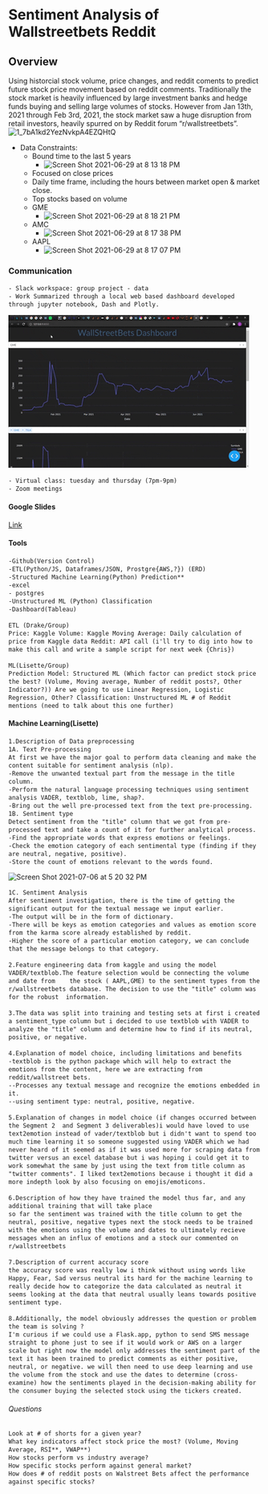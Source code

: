 # Sentiment Analysis of Wallstreetbets Reddit

## Overview
Using historcial stock volume, price changes, and reddit coments to predict future stock price movement based on reddit comments. Traditionally the stock market is heavily influenced by large investment banks and hedge funds buying and selling large volumes of stocks. However from Jan 13th, 2021 through Feb 3rd, 2021, the stock market saw a huge disruption from retail investors, heavily spurred on by Reddit forum “r/wallstreetbets”. 
![1_7bA1kd2YezNvkpA4EZQHtQ](https://user-images.githubusercontent.com/78064648/123714755-cb3e8e80-d82b-11eb-914e-7e455b0818ce.jpg)
 - Data Constraints: 
    - Bound time to the last 5 years 
      - ![Screen Shot 2021-06-29 at 8 13 18 PM](https://user-images.githubusercontent.com/78064648/123896565-a83cd900-d916-11eb-8d4c-85cdd1202b21.png)
    - Focused on close prices 
    - Daily time frame, including the hours between market open & market close.
    - Top stocks based on volume 
    - GME
      - ![Screen Shot 2021-06-29 at 8 18 21 PM](https://user-images.githubusercontent.com/78064648/123896871-403ac280-d917-11eb-967f-04b4d23eff9d.png)
    - AMC
      - ![Screen Shot 2021-06-29 at 8 17 38 PM](https://user-images.githubusercontent.com/78064648/123896994-83953100-d917-11eb-887c-f900bb304e48.png)
    - AAPL
      - ![Screen Shot 2021-06-29 at 8 17 07 PM](https://user-images.githubusercontent.com/78064648/123897017-93ad1080-d917-11eb-9d76-020ae290063f.png)


 ### Communication
    - Slack workspace: group project - data
    - Work Summarized through a local web based dashboard developed through jupyter notebook, Dash and Plotly. 
   ![Dashboard Working GIF](https://github.com/srushin/stock_bot/blob/main/Animated%20GIF-downsized.gif)

    - Virtual class: tuesday and thursday (7pm-9pm)
    - Zoom meetings
    
#### Google Slides
   [Link](https://docs.google.com/presentation/d/1XOsLk_ywS7JSwWmFjPFMf7BQVyQRQjJGoViyDx5BsoE/edit?usp=sharing)
 
#### Tools
    -Github(Version Control) 
    -ETL(Python/JS, Dataframes/JSON, Prostgre{AWS,?}) (ERD) 
    -Structured Machine Learning(Python) Prediction** 
    -excel 
    - postgres
    -Unstructured ML (Python) Classification 
    -Dashboard(Tableau)

    ETL (Drake/Group)
    Price: Kaggle Volume: Kaggle Moving Average: Daily calculation of price from Kaggle data Reddit: API call (i'll try to dig into how to make this call and write a sample script for next week {Chris})

    ML(Lisette/Group)
    Prediction Model: Structured ML (Which factor can predict stock price the best? (Volume, Moving average, Number of reddit posts?, Other Indicator?)) Are we going to use Linear Regression, Logistic Regression, Other? Classification: Unstructured ML # of Reddit mentions (need to talk about this one further)
 
 #### Machine Learning(Lisette)
    
    1.Description of Data preprocessing
    1A. Text Pre-processing
    At first we have the major goal to perform data cleaning and make the content suitable for sentiment analysis (nlp).
    -Remove the unwanted textual part from the message in the title column.
    -Perform the natural language processing techniques using sentiment analysis VADER, textblob, lime, shap?.
    -Bring out the well pre-processed text from the text pre-processing.
    1B. Sentiment type 
    Detect sentiment from the "title" column that we got from pre-processed text and take a count of it for further analytical process.
    -Find the appropriate words that express emotions or feelings.
    -Check the emotion category of each sentimental type (finding if they are neutral, negative, positive).
    -Store the count of emotions relevant to the words found.
   ![Screen Shot 2021-07-06 at 5 20 32 PM](https://user-images.githubusercontent.com/78064648/124682058-c064a900-de7e-11eb-9366-c9c6df9ac3d4.png)

    1C. Sentiment Analysis
    After sentiment investigation, there is the time of getting the significant output for the textual message we input earlier.
    -The output will be in the form of dictionary.
    -There will be keys as emotion categories and values as emotion score from the karma score already established by reddit.
    -Higher the score of a particular emotion category, we can conclude that the message belongs to that category.

    2.Feature engineering data from kaggle and using the model VADER/textblob.The feature selection would be connecting the volume and date from    the stock ( AAPL,GME) to the sentiment types from the r/wallstreetbets database. The decision to use the "title" column was for the robust  information.

    3.The data was split into training and testing sets at first i created a sentiment_type column but i decided to use textblob with VADER to analyze the "title" column and determine how to find if its neutral, positive, or negative.

    4.Explanation of model choice, including limitations and benefits
    -textblob is the python package which will help to extract the emotions from the content, here we are extracting from reddit/wallstreet bets.
    --Processes any textual message and recognize the emotions embedded in it.
    --using sentiment type: neutral, positive, negative.

    5.Explanation of changes in model choice (if changes occurred between the Segment 2  and Segment 3 deliverables)i would have loved to use   text2emotion instead of vader/textblob but i didn't want to spend too much time learning it so someone suggested using VADER which we had never heard of it seemed as if it was used more for scraping data from twitter versus an excel database but i was hoping i could get it to work somewhat the same by just using the text from title column as "twitter comments". I liked text2emotions because i thought it did a more indepth look by also focusing on emojis/emoticons.

    6.Description of how they have trained the model thus far, and any additional training that will take place 
    so far the sentiment was trained with the title column to get the neutral, positive, negative types next the stock needs to be trained with the emotions using the volume and dates to ultimately recieve messages when an influx of emotions and a stock our commented on r/wallstreetbets

    7.Description of current accuracy score 
    the accuracy score was really low i think without using words like Happy, Fear, Sad versus neutral its hard for the machine learning to really decide how to categorize the data calculated as neutral it seems looking at the data that neutral usually leans towards positive sentiment type.

    8.Additionally, the model obviously addresses the question or problem the team is solving ?
    I'm curious if we could use a Flask.app, python to send SMS message straight to phone just to see if it would work or AWS on a larger scale but right now the model only addresses the sentiment part of the text it has been trained to predict comments as either positive, neutral, or negative. we will then need to use deep learning and use the volume from the stock and use the dates to determine (cross-examine) how the sentiments played in the decision-making ability for the consumer buying the selected stock using the tickers created.

###### Questions
    Look at # of shorts for a given year?
    What key indicators affect stock price the most? (Volume, Moving Average, RSI**, VWAP**)
    How stocks perform vs industry average?
    How specific stocks perform against general market?
    How does # of reddit posts on Walstreet Bets affect the performance against specific stocks?
